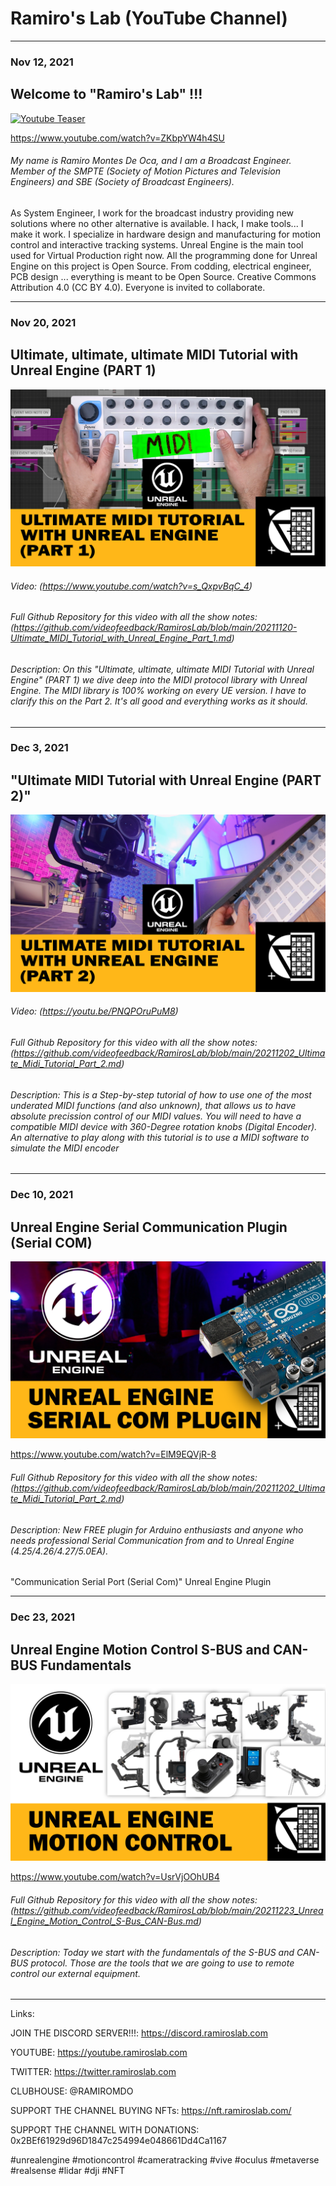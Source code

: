 # Ramiro's Lab (YouTube Channel)

-------------------------------------------------------------------------------------------------------
### Nov 12, 2021
## Welcome to "Ramiro's Lab" !!!

[![Youtube Teaser](https://github.com/videofeedback/RamirosLab/blob/main/images/youtube_motion_control_teaser.png)](https://www.youtube.com/watch?v=ZKbpYW4h4SU?sub_confirmation=1)

https://www.youtube.com/watch?v=ZKbpYW4h4SU


###### My name is Ramiro Montes De Oca, and I am a Broadcast Engineer. Member of the SMPTE (Society of Motion Pictures and Television Engineers) and SBE (Society of Broadcast Engineers). 
As System Engineer, I work for the broadcast industry providing new solutions where no other alternative is available. I hack, I make tools... I make it work.
I specialize in hardware design and manufacturing for motion control and interactive tracking systems. 
Unreal Engine is the main tool used for Virtual Production right now. All the programming done for Unreal Engine on this project is Open Source. From codding, electrical engineer, PCB design ... everything is meant to be Open Source. 
Creative Commons Attribution 4.0 (CC BY 4.0). Everyone is invited to collaborate. 

-------------------------------------------------------------------------------------------------------
### Nov 20, 2021
## Ultimate, ultimate, ultimate MIDI Tutorial with Unreal Engine (PART 1)

[![Youtube](https://github.com/videofeedback/RamirosLab/blob/main/images/ULTIMATE%20MIDI%20TUTORIAL%20WITH%20UNREAL%20ENGINE%20PART%201%2001.png)](https://www.youtube.com/watch?v=s_QxpvBqC_4?sub_confirmation=1)

###### Video: (https://www.youtube.com/watch?v=s_QxpvBqC_4)

###### Full Github Repository for this video with all the show notes: (https://github.com/videofeedback/RamirosLab/blob/main/20211120-Ultimate_MIDI_Tutorial_with_Unreal_Engine_Part_1.md)

###### Description: On this "Ultimate, ultimate, ultimate MIDI Tutorial with Unreal Engine" (PART 1) we dive deep into the MIDI protocol library with Unreal Engine. The MIDI library is 100% working on every UE version. I have to clarify this on the Part 2. It's all good and everything works as it should.




-------------------------------------------------------------------------------------------------------
### Dec 3, 2021
## "Ultimate MIDI Tutorial with Unreal Engine (PART 2)"

[![Youtube](https://github.com/videofeedback/RamirosLab/blob/main/images/ULTIMATE%20MIDI%20TUTORIAL%20WITH%20UNREAL%20ENGINE%20PART%202%2001.png)](https://youtu.be/PNQPOruPuM8?sub_confirmation=1)

###### Video: (https://youtu.be/PNQPOruPuM8)

###### Full Github Repository for this video with all the show notes: (https://github.com/videofeedback/RamirosLab/blob/main/20211202_Ultimate_Midi_Tutorial_Part_2.md)

###### Description: This is a Step-by-step tutorial of how to use one of the most underated MIDI functions (and also unknown), that allows us to have absolute precission control of our MIDI values. You will need to have a compatible MIDI device with 360-Degree rotation knobs (Digital Encoder). An alternative to play along with this tutorial is to use a MIDI software to simulate the MIDI encoder



-------------------------------------------------------------------------------------------------------
### Dec 10, 2021
## Unreal Engine Serial Communication Plugin (Serial COM)

[![Youtube](https://github.com/videofeedback/RamirosLab/blob/main/images/CARD-serial-com_v2.png)](https://www.youtube.com/watch?v=ElM9EQVjR-8?sub_confirmation=1)

https://www.youtube.com/watch?v=ElM9EQVjR-8

###### Full Github Repository for this video with all the show notes: (https://github.com/videofeedback/RamirosLab/blob/main/20211202_Ultimate_Midi_Tutorial_Part_2.md)

###### Description: New FREE plugin for Arduino enthusiasts and anyone who needs professional Serial Communication from and to Unreal Engine (4.25/4.26/4.27/5.0EA).
"Communication Serial Port (Serial Com)" Unreal Engine Plugin



-------------------------------------------------------------------------------------------------------
### Dec 23, 2021
## Unreal Engine Motion Control S-BUS and CAN-BUS Fundamentals

[![Youtube Teaser](https://github.com/videofeedback/RamirosLab/blob/main/images/CARD-MOTION-CONTROL.png)](https://www.youtube.com/watch?v=UsrVjOOhUB4?sub_confirmation=1)

https://www.youtube.com/watch?v=UsrVjOOhUB4

###### Full Github Repository for this video with all the show notes: (https://github.com/videofeedback/RamirosLab/blob/main/20211223_Unreal_Engine_Motion_Control_S-Bus_CAN-Bus.md)

###### Description: Today we start with the fundamentals of the S-BUS and CAN-BUS protocol. Those are the tools that we are going to use to remote control our external equipment.



-------------------------------------------------------------------------------------------------------



Links:

JOIN THE DISCORD SERVER!!!: https://discord.ramiroslab.com

YOUTUBE: https://youtube.ramiroslab.com

TWITTER: https://twitter.ramiroslab.com

CLUBHOUSE: @RAMIROMDO

SUPPORT THE CHANNEL BUYING NFTs: https://nft.ramiroslab.com/

SUPPORT THE CHANNEL WITH DONATIONS: 0x2BEf61929d96D1847c254994e048661Dd4Ca1167

#unrealengine #motioncontrol #cameratracking #vive #oculus #metaverse #realsense #lidar #dji #NFT
